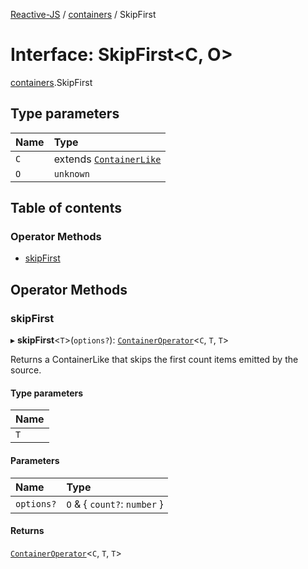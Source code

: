 [Reactive-JS](../README.md) / [containers](../modules/containers.md) / SkipFirst

# Interface: SkipFirst<C, O\>

[containers](../modules/containers.md).SkipFirst

## Type parameters

| Name | Type |
| :------ | :------ |
| `C` | extends [`ContainerLike`](containers.ContainerLike.md) |
| `O` | `unknown` |

## Table of contents

### Operator Methods

- [skipFirst](containers.SkipFirst.md#skipfirst)

## Operator Methods

### skipFirst

▸ **skipFirst**<`T`\>(`options?`): [`ContainerOperator`](../modules/containers.md#containeroperator)<`C`, `T`, `T`\>

Returns a ContainerLike that skips the first count items emitted by the source.

#### Type parameters

| Name |
| :------ |
| `T` |

#### Parameters

| Name | Type |
| :------ | :------ |
| `options?` | `O` & { `count?`: `number`  } |

#### Returns

[`ContainerOperator`](../modules/containers.md#containeroperator)<`C`, `T`, `T`\>
